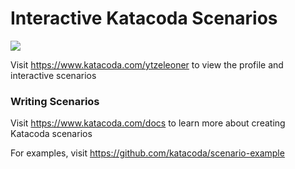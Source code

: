 # Interactive Katacoda Scenarios

[![](http://shields.katacoda.com/katacoda/ytzeleoner/count.svg)](https://www.katacoda.com/ytzeleoner "Get your profile on Katacoda.com")

Visit https://www.katacoda.com/ytzeleoner to view the profile and interactive scenarios

### Writing Scenarios
Visit https://www.katacoda.com/docs to learn more about creating Katacoda scenarios

For examples, visit https://github.com/katacoda/scenario-example
